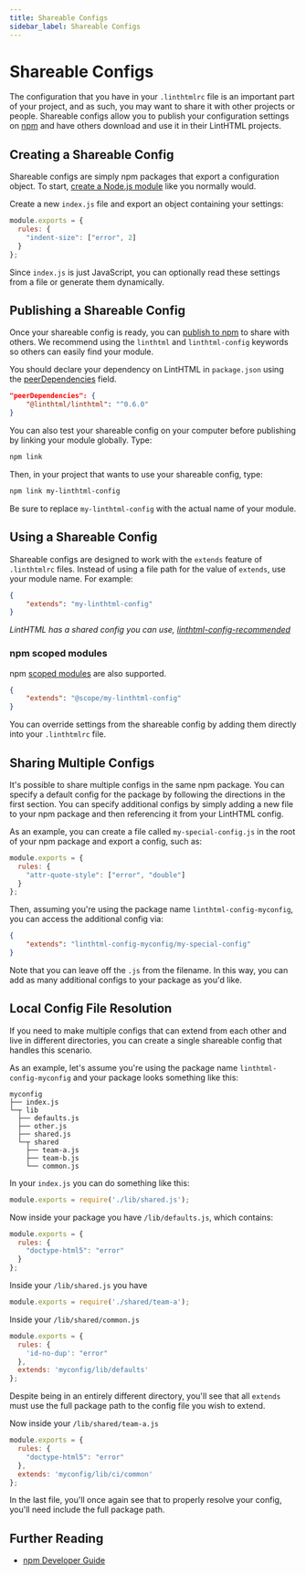 ```yaml
---
title: Shareable Configs
sidebar_label: Shareable Configs
---
```


# Shareable Configs

The configuration that you have in your `.linthtmlrc` file is an important part of your project, and as such, you may want to share it with other projects or people. Shareable configs allow you to publish your configuration settings on [npm](https://www.npmjs.com/) and have others download and use it in their LintHTML projects.

## Creating a Shareable Config

Shareable configs are simply npm packages that export a configuration object. To start, [create a Node.js module](https://docs.npmjs.com/getting-started/creating-node-modules) like you normally would.

Create a new `index.js` file and export an object containing your settings:

```js
module.exports = {
  rules: {
    "indent-size": ["error", 2]
  }
};
```

Since `index.js` is just JavaScript, you can optionally read these settings from a file or generate them dynamically.

## Publishing a Shareable Config

Once your shareable config is ready, you can [publish to npm](https://docs.npmjs.com/getting-started/publishing-npm-packages) to share with others. We recommend using the `linthtml` and `linthtml-config` keywords so others can easily find your module.

You should declare your dependency on LintHTML in `package.json` using the [peerDependencies](https://docs.npmjs.com/files/package.json#peerdependencies) field. <!-- The recommended way to declare a dependency for future proof compatibility is with the ">=" range syntax, using the lowest required LintHTML version. For example: -->

```json
"peerDependencies": {
    "@linthtml/linthtml": "^0.6.0"
}
```

<!-- 
If your shareable config depends on a plugin, you should also specify it as a `peerDependency` (plugins will be loaded relative to the end user's project, so the end user is required to install the plugins they need). However, if your shareable config depends on a third-party parser or another shareable config, you can specify these packages as `dependencies`. -->

You can also test your shareable config on your computer before publishing by linking your module globally. Type:

```bash
npm link
```

Then, in your project that wants to use your shareable config, type:

```bash
npm link my-linthtml-config
```

Be sure to replace `my-linthtml-config` with the actual name of your module.

## Using a Shareable Config

Shareable configs are designed to work with the `extends` feature of `.linthtmlrc` files. Instead of using a file path for the value of `extends`, use your module name. For example:

```json
{
    "extends": "my-linthtml-config"
}
```

_LintHTML has a shared config you can use, [linthtml-config-recommended](https://github.com/linthtml/linthtml-config-recommended)_

### npm scoped modules

npm [scoped modules](https://docs.npmjs.com/misc/scope) are also supported.

```json
{
    "extends": "@scope/my-linthtml-config"
}
```

You can override settings from the shareable config by adding them directly into your `.linthtmlrc` file.

## Sharing Multiple Configs

It's possible to share multiple configs in the same npm package. You can specify a default config for the package by following the directions in the first section. You can specify additional configs by simply adding a new file to your npm package and then referencing it from your LintHTML config.

As an example, you can create a file called `my-special-config.js` in the root of your npm package and export a config, such as:

```js
module.exports = {
  rules: {
    "attr-quote-style": ["error", "double"]
  }
};
```

Then, assuming you're using the package name `linthtml-config-myconfig`, you can access the additional config via:

```json
{
    "extends": "linthtml-config-myconfig/my-special-config"
}
```

Note that you can leave off the `.js` from the filename. In this way, you can add as many additional configs to your package as you'd like.

<!-- **Important:** We strongly recommend always including a default config for your plugin to avoid errors. -->

## Local Config File Resolution

If you need to make multiple configs that can extend from each other and live in different directories, you can create a single shareable config that handles this scenario.

As an example, let's assume you're using the package name `linthtml-config-myconfig` and your package looks something like this:

```text
myconfig
├── index.js
└─┬ lib
  ├── defaults.js
  ├── other.js
  ├── shared.js
  └─┬ shared
    ├── team-a.js
    ├── team-b.js
    └── common.js
```

In your `index.js` you can do something like this:

```js
module.exports = require('./lib/shared.js');
```

Now inside your package you have `/lib/defaults.js`, which contains:

```js
module.exports = {
  rules: {
    "doctype-html5": "error"
  }
};
```

Inside your `/lib/shared.js` you have

```js
module.exports = require('./shared/team-a');
```

Inside your `/lib/shared/common.js`

```js
module.exports = {
  rules: {
    'id-no-dup': "error"
  },
  extends: 'myconfig/lib/defaults'
};
```

Despite being in an entirely different directory, you'll see that all `extends` must use the full package path to the config file you wish to extend.

Now inside your `/lib/shared/team-a.js`

```js
module.exports = {
  rules: {
    "doctype-html5": "error"
  },
  extends: 'myconfig/lib/ci/common'
};
```

In the last file, you'll once again see that to properly resolve your config, you'll need include the full package path.

## Further Reading

* [npm Developer Guide](https://docs.npmjs.com/misc/developers)
